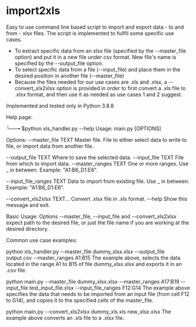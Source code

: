 # import2xls
Easy to use command line based script to import and export data - to and from - xlsx files. The script is implemented to fullfil some specific use cases.
- To extract specific data from an xlsx file (specified by the --master_file option) and put it in a new file under csv format. New file's name is specified 
by the --output_file option.
- To select specific data from a file (--input_file) and place them in the desired position in another file (--master_file)
- Because the files needed for our use cases are .xls and .xlsx, a --convert_xlx2xlsx option is provided in order to first convert a .xls file to .xlsx format, and 
then use it as needed as use cases 1 and 2 suggest. 

Implemented and tested only in Python 3.8.8

Help page: 

└──╼ $python xls_handler.py --help
Usage: main.py [OPTIONS]

Options:
  --master_file TEXT          Master file. File to either select data to write
                              to file, or import data from another file.

  --output_file TEXT          Where to save the selected data.
  --input_file TEXT           File from which to import data.
  --master_ranges TEXT        One or more ranges. Use _ in between. Example:
                              "A1:B6_D1:E6".

  --input_file_ranges TEXT    Data to import from existing file. Use _ in
                              between. Example: "A1:B6_D1:E6".

  --convert_xls2xlsx TEXT...  Convert .xlsx file in .xls format.
  --help                      Show this message and exit.
  
Basic Usage:
Options --master_file, --input_file and --convert_xls2xlsx expect path to the desired file, or just the file name if you are working at the desired directory.

Common use case examples:

python xls_handler.py --master_file dummy_xlsx.xlsx --output_file output.csv --master_ranges A1:B15
The example above, selects the data located in the range A1 to B15 of file dummy_xlsx.xlsx and exports it in an .csv file.

python main.py --master_file dummy_xlsx.xlsx --master_ranges A17:B19 --input_file test_input_file.xlsx --input_file_ranges F12:G14
The example above specifies the data that needs to be imported from an input file (from cell F12 to G14), and copies it to the specified cells of the master_file.

python main.py --convert_xls2xlsx dummy_xls.xls new_xlsx.xlsx
The example above converts an .xls file to a .xlsx file. 

